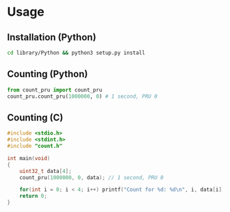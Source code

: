 # Usage

## Installation (Python)
```sh
cd library/Python && python3 setup.py install
```

## Counting (Python)
```python
from count_pru import count_pru
count_pru.count_pru(1000000, 0) # 1 second, PRU 0
```

## Counting (C)
```c
#include <stdio.h>
#include <stdint.h>
#include "count.h"

int main(void)
{
    uint32_t data[4];
    count_pru(1000000, 0, data); // 1 second, PRU 0

    for(int i = 0; i < 4; i++) printf("Count for %d: %d\n", i, data[i]);
    return 0;
}
```
